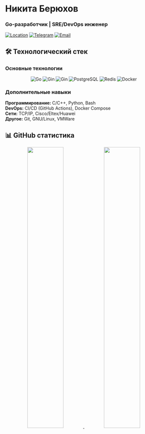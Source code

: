 # Никита Берюхов 
### Go-разработчик | SRE/DevOps инженер

[![Location](https://img.shields.io/badge/Тюмень-Россия-0088CC?style=flat&logo=map-marker)](https://www.google.com/maps/place/Тюмень)
[![Telegram](https://img.shields.io/badge/Telegram-@nikoil-0088CC?style=flat&logo=telegram)](https://t.me/nikoil)
[![Email](https://img.shields.io/badge/berukhov@gmail.com-005FF9?style=flat&logo=gmail)](mailto:berukhov@gmail.com)


## 🛠 Технологический стек

### Основные технологии
<div align="center">
  <img src="https://img.shields.io/badge/Go-00ADD8?style=for-the-badge&logo=go&logoColor=white" alt="Go">
  <img src="https://img.shields.io/badge/Gin-000000?style=for-the-badge&logo=go&logoColor=00ADD8" alt="Gin">
  <img src="https://img.shields.io/badge/GORM-000000?style=for-the-badge&logo=go&logoColor=00ADD8" alt="Gin">
  <img src="https://img.shields.io/badge/PostgreSQL-4169E1?style=for-the-badge&logo=postgresql&logoColor=white" alt="PostgreSQL">
  <img src="https://img.shields.io/badge/Redis-DC382D?style=for-the-badge&logo=redis&logoColor=white" alt="Redis">
  <img src="https://img.shields.io/badge/Docker-2496ED?style=for-the-badge&logo=docker&logoColor=white" alt="Docker">
</div>

### Дополнительные навыки
**Программирование:** C/C++, Python, Bash  
**DevOps:** CI/CD (GitHub Actions), Docker Compose  
**Сети:** TCP/IP, Cisco/Eltex/Huawei  
**Другое:** Git, GNU/Linux, VMWare  

## 📊 GitHub статистика

<div align="center">
  <a href="https://git.io/streak-stats">
    <img src="https://streak-stats.demolab.com?user=iLoveRamona&theme=dracula&mode=weekly" width="48%">
  </a>
  <img src="https://github-readme-stats.vercel.app/api/top-langs/?username=iLoveRamona&layout=compact&theme=dracula" width="48%">
</div>


